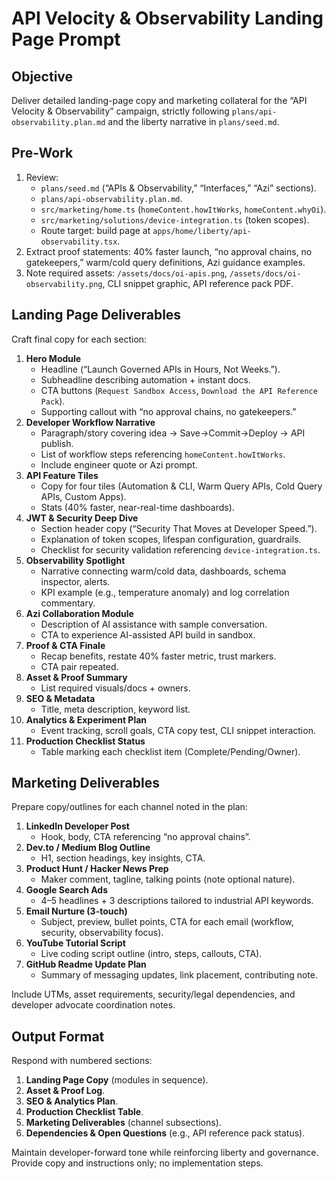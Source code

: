 # API Velocity & Observability Landing Page Prompt

## Objective

Deliver detailed landing-page copy and marketing collateral for the “API Velocity & Observability” campaign, strictly following `plans/api-observability.plan.md` and the liberty narrative in `plans/seed.md`.

## Pre-Work

1. Review:
   - `plans/seed.md` (“APIs & Observability,” “Interfaces,” “Azi” sections).
   - `plans/api-observability.plan.md`.
   - `src/marketing/home.ts` (`homeContent.howItWorks`, `homeContent.whyOi`).
   - `src/marketing/solutions/device-integration.ts` (token scopes).
   - Route target: build page at `apps/home/liberty/api-observability.tsx`.
2. Extract proof statements: 40% faster launch, “no approval chains, no gatekeepers,” warm/cold query definitions, Azi guidance examples.
3. Note required assets: `/assets/docs/oi-apis.png`, `/assets/docs/oi-observability.png`, CLI snippet graphic, API reference pack PDF.

## Landing Page Deliverables

Craft final copy for each section:

1. **Hero Module**
   - Headline (“Launch Governed APIs in Hours, Not Weeks.”).
   - Subheadline describing automation + instant docs.
   - CTA buttons (`Request Sandbox Access`, `Download the API Reference Pack`).
   - Supporting callout with “no approval chains, no gatekeepers.”
2. **Developer Workflow Narrative**
   - Paragraph/story covering idea → Save→Commit→Deploy → API publish.
   - List of workflow steps referencing `homeContent.howItWorks`.
   - Include engineer quote or Azi prompt.
3. **API Feature Tiles**
   - Copy for four tiles (Automation & CLI, Warm Query APIs, Cold Query APIs, Custom Apps).
   - Stats (40% faster, near-real-time dashboards).
4. **JWT & Security Deep Dive**
   - Section header copy (“Security That Moves at Developer Speed.”).
   - Explanation of token scopes, lifespan configuration, guardrails.
   - Checklist for security validation referencing `device-integration.ts`.
5. **Observability Spotlight**
   - Narrative connecting warm/cold data, dashboards, schema inspector, alerts.
   - KPI example (e.g., temperature anomaly) and log correlation commentary.
6. **Azi Collaboration Module**
   - Description of AI assistance with sample conversation.
   - CTA to experience AI-assisted API build in sandbox.
7. **Proof & CTA Finale**
   - Recap benefits, restate 40% faster metric, trust markers.
   - CTA pair repeated.
8. **Asset & Proof Summary**
   - List required visuals/docs + owners.
9. **SEO & Metadata**
   - Title, meta description, keyword list.
10. **Analytics & Experiment Plan**
    - Event tracking, scroll goals, CTA copy test, CLI snippet interaction.
11. **Production Checklist Status**
    - Table marking each checklist item (Complete/Pending/Owner).

## Marketing Deliverables

Prepare copy/outlines for each channel noted in the plan:

1. **LinkedIn Developer Post**
   - Hook, body, CTA referencing “no approval chains”.
2. **Dev.to / Medium Blog Outline**
   - H1, section headings, key insights, CTA.
3. **Product Hunt / Hacker News Prep**
   - Maker comment, tagline, talking points (note optional nature).
4. **Google Search Ads**
   - 4–5 headlines + 3 descriptions tailored to industrial API keywords.
5. **Email Nurture (3-touch)**
   - Subject, preview, bullet points, CTA for each email (workflow, security, observability focus).
6. **YouTube Tutorial Script**
   - Live coding script outline (intro, steps, callouts, CTA).
7. **GitHub Readme Update Plan**
   - Summary of messaging updates, link placement, contributing note.

Include UTMs, asset requirements, security/legal dependencies, and developer advocate coordination notes.

## Output Format

Respond with numbered sections:

1. **Landing Page Copy** (modules in sequence).
2. **Asset & Proof Log**.
3. **SEO & Analytics Plan**.
4. **Production Checklist Table**.
5. **Marketing Deliverables** (channel subsections).
6. **Dependencies & Open Questions** (e.g., API reference pack status).

Maintain developer-forward tone while reinforcing liberty and governance. Provide copy and instructions only; no implementation steps.
